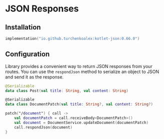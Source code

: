 # JSON Responses

## Installation

```kotlin
implementation("io.github.turchenkoalex:kotlet-json:0.66.0")
```

## Configuration

Library provides a convenient way to return JSON responses from your routes. You can use the `respondJson` method to
serialize an object to JSON and send it as the response.

```kotlin
@Serializable
data class Post(val title: String, val content: String)

@Serializable
data class DocumentPatch(val title: String?, val content: String?)

patch("/document") { call ->
    val documentPatch = call.receiveBody<DocumentPatch>()
    val document = DocumentService.updateDocument(documentPatch)
    call.respondJson(document)
}
```
